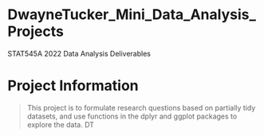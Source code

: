 # DwayneTucker_Mini_Data_Analysis_Projects
STAT545A 2022 Data Analysis Deliverables

# Project Information

> This project is to formulate research questions based on partially tidy datasets, and use functions in the dplyr and ggplot packages to explore the data.
DT
